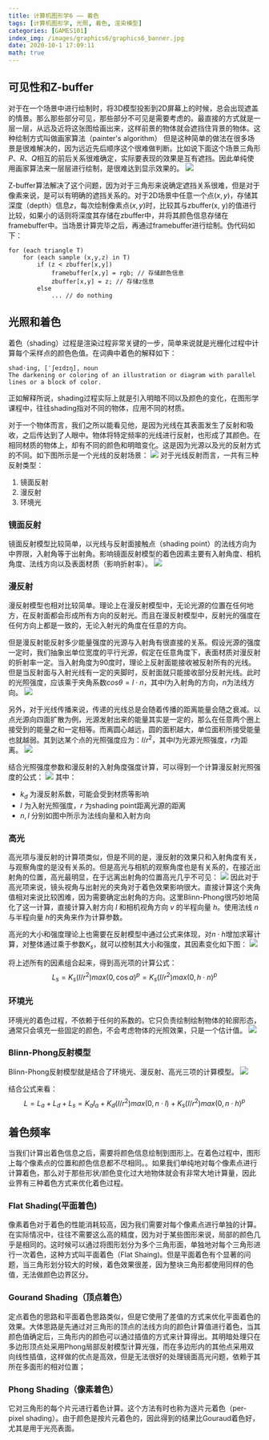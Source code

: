 ```yaml
---
title: 计算机图形学6 —— 着色 
tags: [计算机图形学, 光照, 着色, 渲染模型]
categories: [GAMES101]
index_img: /images/graphics6/graphics6_banner.jpg
date: 2020-10-1 17:09:11
math: true
---
```

## 可见性和Z-buffer
对于在一个场景中进行绘制时，将3D模型投影到2D屏幕上的时候，总会出现遮盖的情景。那么那些部分可见，那些部分不可见是需要考虑的。最直接的方式就是一层一层，从远及近将这张图给画出来，这样前景的物体就会遮挡住背景的物体。这种绘制方式叫做画家算法（painter's algorithm）
但是这种简单的做法在很多场景是很难解决的，因为远近先后顺序这个很难做判断。比如说下面这个场景三角形$P、R、Q$相互的前后关系很难确定，实际要表现的效果是互有遮挡。因此单纯使用画家算法来一层层进行绘制，是很难达到显示效果的。
![](/images/graphics6/graphics6_painter.png)

Z-buffer算法解决了这个问题，因为对于三角形来说确定遮挡关系很难，但是对于像素来说，是可以有明确的遮挡关系的。对于2D场景中任意一个点$(x, y)$，存储其深度（depth）信息$z$，每次绘制像素点$(x, y)$时，比较其与zbuffer(x, y)的值进行比较，如果小的话则将深度其存储在zbuffer中，并将其颜色信息存储在framebuffer中。当场景计算完毕之后，再通过framebuffer进行绘制。伪代码如下：
```
for (each triangle T)
    for (each sample (x,y,z) in T)
        if (z < zbuffer[x,y]) 
            framebuffer[x,y] = rgb; // 存储颜色信息
            zbuffer[x,y] = z; // 存储z信息
        else
            ... // do nothing
```
## 光照和着色
着色（shading）过程是渲染过程非常关键的一步，简单来说就是光栅化过程中计算每个采样点的颜色色值。在词典中着色的解释如下：

```
shad·ing, [ˈʃeɪdɪŋ], noun
The darkening or coloring of an illustration or diagram with parallel lines or a block of color.
```
正如解释所说，shading过程实际上就是引入明暗不同以及颜色的变化，在图形学课程中，往往shading指对不同的物体，应用不同的材质。

对于一个物体而言，我们之所以能看见他，是因为光线在其表面发生了反射和吸收，之后传达到了人眼中。物体将特定频率的光线进行反射，也形成了其颜色。在相同材质的物体上，却有不同的颜色和明暗变化。这是因为光源以及光的反射方式的不同。如下图所示是一个光线的反射场景：
![](/images/graphics6/graphics6_shading.png)
对于光线反射而言，一共有三种反射类型：
1. 镜面反射
2. 漫反射
3. 环境光

### 镜面反射
镜面反射模型比较简单，以光线与反射面接触点（shading point）的法线方向为中界限，入射角等于出射角。影响镜面反射模型的着色因素主要有入射角度、相机角度、法线方向以及表面材质（影响折射率）。
![](/images/graphics6/graphics6_Specula.png)

### 漫反射
漫反射模型也相对比较简单。理论上在漫反射模型中，无论光源的位置在任何地方，在反射面都会形成所有方向的反射光。而且在漫反射模型中，反射光的强度在任何方向上都是一致的，无论入射光的角度在任意的方向。

但是漫反射能反射多少能量强度的光源与入射角有很直接的关系。假设光源的强度一定时，我们抽象出单位宽度的平行光源，假定在任意角度下，表面材质对漫反射的折射率一定。当入射角度为90度时，理论上反射面能接收被反射所有的光线。但是当反射面与入射光线有一定的夹脚时，反射面就只能接收部分反射光线。此时的光照强度，应该乘于夹角系数$cos\theta = l \cdot n$，其中$l$为入射角的方向，$n$为法线方向。
![](/images/graphics6/graphics6_lambertian.png)

另外，对于光线传播来说，传递的光线总是会随着传播的距离能量会随之衰减。以点光源向四面扩散为例，光源发射出来的能量其实是一定的，那么在任意两个圈上接受到的能量之和一定相等。而离圆心越远，圆的面积越大，单位面积所接受能量也就越弱。其到达某个点的光照强度应为：$I/r^2$，其中$I$为光源光照强度，$r$为距离。
![](/images/graphics6/graphics6_energy.png)

结合光照强度参数和漫反射的入射角度强度计算，可以得到一个计算漫反射光照强度的公式：
![](/images/graphics6/graphics6_diffuse_function.png)
其中：
* $k_d$ 为漫反射系数，可能会受到材质等影响
* $I$ 为入射光照强度，$r$ 为shading point距离光源的距离
* $n, l$ 分别如图中所示为法线向量和入射方向

### 高光
高光项与漫反射的计算项类似，但是不同的是，漫反射的效果只和入射角度有关，与观察角度的是没有关系的。但是高光与相机的观察角度也是有关系的，在接近出射角的位置，高光最明显，在于远离出射角的位置高光几乎不可见：
![](/images/graphics6/graphics6_Specular.png)
因此对于高光项来说，镜头视角与出射光的夹角对于着色效果影响很大。直接计算这个夹角值相对来说比较困难，因为需要确定出射角的方向。这里Blinn-Phong很巧妙地简化了这一计算，直接计算入射方向 $l$ 和相机视角方向 $v$ 的半程向量 $h$。使用法线 $n$ 与半程向量 $h$的夹角来作为计算参数。

高光的大小和强度理论上也需要在反射模型中通过公式来体现，对$n \cdot h$增加求幂计算，对整体通过乘于参数$K_s$，就可以控制其大小和强度，其因素变化如下图：
![](/images/graphics6/graphics6_spe_param.png)

将上述所有的因素组合起来，得到高光项的计算公式：
$$
L_s = K_s (I/r^2)max(0, \cos{\alpha})^p = K_s(I/r^2)max(0, {h \cdot n})^p
$$
### 环境光
环境光的着色过程，不依赖于任何的系数的。它只负责绘制绘制物体的轮廓形态，通常只会填充一些固定的颜色，不会考虑物体的光照效果，只是一个估计值。
![](/images/graphics6/graphics6_Ambient.png)

### Blinn-Phong反射模型
Blinn-Phong反射模型就是结合了环境光、漫反射、高光三项的计算模型。
![](/images/graphics6/graphics6_combine.png)

结合公式来看：
$$
L = L_a + L_d + L_s = K_aI_a + K_d(I/r^2)max(0, n \cdot l) + K_s(I/r^2)max(0, n \cdot h)^p
$$

## 着色频率
当我们计算出着色信息之后，需要将颜色信息绘制到图形上。在着色过程中，图形上每个像素点的位置和颜色信息都不尽相同。。如果我们单纯地对每个像素点进行计算着色，那么对于那些形状/颜色变化过大地物体就会有非常大地计算量，因此业界有三种着色方式来优化着色过程。

### Flat Shading(平面着色)
像素着色对于着色的性能消耗较高，因为我们需要对每个像素点进行单独的计算。在实际情况中，往往不需要这么高的精度，因为对于某些图形来说，局部的颜色几乎是相同的。这时候可以通过将图形划分为多个三角形面，单独地对每个三角形进行一次着色，这种方式叫平面着色（Flat Shaing)。但是平面着色有个显著的问题，当三角形划分较大的时候，着色效果很差，因为整块三角形都使用同样的色值，无法做颜色边界区分。

### Gourand Shading（顶点着色）
定点着色的思路和平面着色思路类似，但是它使用了差值的方式来优化平面着色的效果。大体思路是先通过对三角形的顶点的法线方向的颜色计算值进行着色，当其颜色值确定后，三角形内的颜色可以通过插值的方式来计算得出。其明暗处理只在多边形顶点处采用Phong局部反射模型计算光强，而在多边形内的其他点采用双向线性插值，这样做的优点是高效，但是无法很好的处理镜面高光问题，依赖于其所在多面形的相对位置；

### Phong Shading（像素着色）
它对三角形的每个片元进行着色计算。这个方法有时也称为逐片元着色（per-pixel shading）。由于颜色是按片元着色的，因此得到的结果比Gouraud着色好，尤其是用于光亮表面。